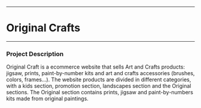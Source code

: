 ***
# Original Crafts
***

### Project Description  
Original Craft is a ecommerce website that sells Art and Crafts products: jigsaw, prints, paint-by-number kits and art and crafts accessories (brushes, colors, frames...). The website products are divided in different categories, with a kids section, promotion section, landscapes section and the Original sections. The Original section contains prints, jigsaw and paint-by-numbers kits made from original paintings.